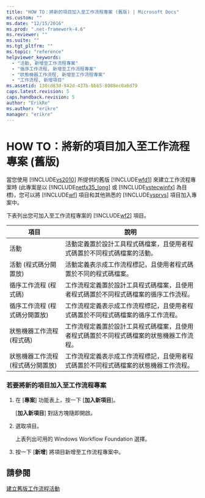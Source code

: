 ```yaml
---
title: "HOW TO：將新的項目加入至工作流程專案 (舊版) | Microsoft Docs"
ms.custom: ""
ms.date: "12/15/2016"
ms.prod: ".net-framework-4.6"
ms.reviewer: ""
ms.suite: ""
ms.tgt_pltfrm: ""
ms.topic: "reference"
helpviewer_keywords: 
  - "活動, 新增至工作流程專案"
  - "循序工作流程, 新增至工作流程專案"
  - "狀態機器工作流程, 新增至工作流程專案"
  - "工作流程, 新增項目"
ms.assetid: 130cd83d-942d-437b-bbb5-8088ec0a6d79
caps.latest.revision: 5
caps.handback.revision: 5
author: "ErikRe"
ms.author: "erikre"
manager: "erikre"
---
```

# HOW TO：將新的項目加入至工作流程專案 (舊版)
當您使用 [!INCLUDE[vs2010](../modeling/includes/vs2010_md.md)] 所提供的舊版 [!INCLUDE[wfd1](../workflow-designer/includes/wfd1_md.md)] 來建立工作流程專案時 \(此專案是以 [!INCLUDE[netfx35_long](../workflow-designer/includes/netfx35_long_md.md)] 或 [!INCLUDE[vstecwinfx](../workflow-designer/includes/vstecwinfx_md.md)] 為目標\)，您可以將 [!INCLUDE[wf](../workflow-designer/includes/wf_md.md)] 項目和其他熟悉的 [!INCLUDE[vsprvs](../code-quality/includes/vsprvs_md.md)] 項目加入專案中。  
  
 下表列出您可加入至工作流程專案的 [!INCLUDE[wf2](../workflow-designer/includes/wf2_md.md)] 項目。  
  
|項目|說明|  
|--------|--------|  
|活動|活動定義置於設計工具程式碼檔案，且使用者程式碼置於不同程式碼檔案的活動。|  
|活動 \(程式碼分開置放\)|活動定義表示成工作流程標記，且使用者程式碼置於不同的程式碼檔案。|  
|循序工作流程 \(程式碼\)|工作流程定義置於設計工具程式碼檔案，且使用者程式碼置於不同程式碼檔案的循序工作流程。|  
|循序工作流程 \(程式碼分開置放\)|工作流程定義表示成工作流程標記，且使用者程式碼置於不同程式碼檔案的循序工作流程。|  
|狀態機器工作流程 \(程式碼\)|工作流程定義置於設計工具程式碼檔案，且使用者程式碼置於不同程式碼檔案的狀態機器工作流程。|  
|狀態機器工作流程 \(程式碼分開置放\)|工作流程定義表示成工作流程標記，且使用者程式碼置於不同程式碼檔案的狀態機器工作流程。|  
  
### 若要將新的項目加入至工作流程專案  
  
1.  在 \[**專案**\] 功能表上，按一下 \[**加入新項目**\]。  
  
     \[**加入新項目**\] 對話方塊隨即開啟。  
  
2.  選取項目。  
  
     上表列出可用的 Windows Workflow Foundation 選擇。  
  
3.  按一下 \[**新增**\] 將項目新增至工作流程專案中。  
  
## 請參閱  
 [建立舊版工作流程活動](../workflow-designer/creating-legacy-workflow-projects.md)